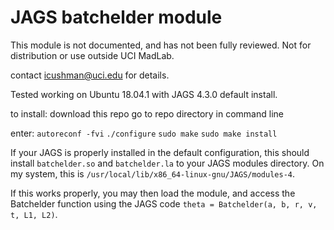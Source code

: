 # JAGS batchelder module

This module is not documented, and has not been fully reviewed. Not for distribution or use outside UCI MadLab.

contact icushman@uci.edu for details.

Tested working on Ubuntu 18.04.1 with JAGS 4.3.0 default install.

to install:
download this repo
go to repo directory in command line

enter:
`autoreconf -fvi`
`./configure`
`sudo make`
`sudo make install`

If your JAGS is properly installed in the default configuration, this should install `batchelder.so` and `batchelder.la` to your JAGS modules directory. On my system, this is `/usr/local/lib/x86_64-linux-gnu/JAGS/modules-4`.

If this works properly, you may then load the module, and access the Batchelder function using the JAGS code `theta = Batchelder(a, b, r, v, t, L1, L2)`.
